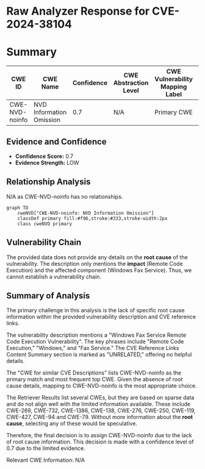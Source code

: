 # Raw Analyzer Response for CVE-2024-38104

# Summary
| CWE ID | CWE Name | Confidence | CWE Abstraction Level | CWE Vulnerability Mapping Label | CWE-Vulnerability Mapping Notes |
|---|---|---|---|---|---|
| CWE-NVD-noinfo | NVD Information Omission | 0.7 | N/A | Primary CWE | N/A |

## Evidence and Confidence

*   **Confidence Score:** 0.7
*   **Evidence Strength:** LOW

## Relationship Analysis
N/A as CWE-NVD-noinfo has no relationships.

```mermaid
graph TD
    cweNVD["CWE-NVD-noinfo: NVD Information Omission"]
    classDef primary fill:#f96,stroke:#333,stroke-width:2px
    class cweNVD primary
```

## Vulnerability Chain
The provided data does not provide any details on the **root cause** of the vulnerability. The description only mentions the **impact** (Remote Code Execution) and the affected component (Windows Fax Service). Thus, we cannot establish a vulnerability chain.

## Summary of Analysis
The primary challenge in this analysis is the lack of specific root cause information within the provided vulnerability description and CVE reference links.

The vulnerability description mentions a "Windows Fax Service Remote Code Execution Vulnerability". The key phrases include "Remote Code Execution," "Windows," and "Fax Service." The CVE Reference Links Content Summary section is marked as "UNRELATED," offering no helpful details.

The "CWE for similar CVE Descriptions" lists CWE-NVD-noinfo as the primary match and most frequent top CWE. Given the absence of root cause details, mapping to CWE-NVD-noinfo is the most appropriate choice.

The Retriever Results list several CWEs, but they are based on sparse data and do not align well with the limited information available. These include CWE-269, CWE-732, CWE-1386, CWE-138, CWE-276, CWE-250, CWE-119, CWE-427, CWE-94 and CWE-79. Without more information about the **root cause**, selecting any of these would be speculative.

Therefore, the final decision is to assign CWE-NVD-noinfo due to the lack of root cause information. This decision is made with a confidence level of 0.7 due to the limited evidence.

Relevant CWE Information:
N/A